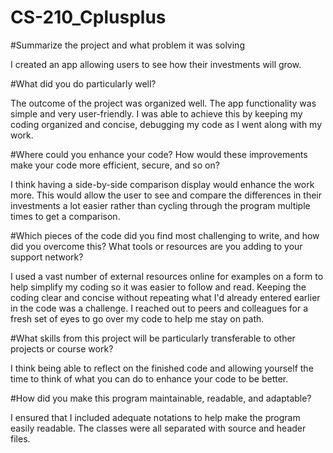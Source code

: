 # CS-210_Cplusplus

#Summarize the project and what problem it was solving

I created an app allowing users to see how their investments will grow.

#What did you do particularly well?

The outcome of the project was organized well. The app functionality was simple and very user-friendly. I was able to achieve this by keeping my coding organized and concise, debugging my code as I went along with my work.

#Where could you enhance your code? How would these improvements make your code more efficient, secure, and so on?

I think having a side-by-side comparison display would enhance the work more. This would allow the user to see and compare the differences in their investments a lot easier rather than cycling through the program multiple times to get a comparison.

#Which pieces of the code did you find most challenging to write, and how did you overcome this? What tools or resources are you adding to your support network?

I used a vast number of external resources online for examples on a form to help simplify my coding so it was easier to follow and read. Keeping the coding clear and concise without repeating what I'd already entered earlier in the code was a challenge. I reached out to peers and colleagues for a fresh set of eyes to go over my code to help me stay on path.

#What skills from this project will be particularly transferable to other projects or course work?

I think being able to reflect on the finished code and allowing yourself the time to think of what you can do to enhance your code to be better.

#How did you make this program maintainable, readable, and adaptable?

I ensured that I included adequate notations to help make the program easily readable. The classes were all separated with source and header files.
